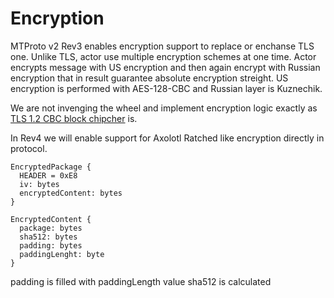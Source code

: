 # Encryption

MTProto v2 Rev3 enables encryption support to replace or enchanse TLS one. Unlike TLS, actor use multiple encryption schemes at one time. Actor encrypts message with US encryption and then again encrypt with Russian encryption that in result guarantee absolute encryption streight. US encryption is performed with AES-128-CBC and Russian layer is Kuznechik.

We are not invenging the wheel and implement encryption logic exactly as [TLS 1.2 CBC block chipcher](https://tools.ietf.org/html/rfc5246#section-6.2.3.2) is.

In Rev4 we will enable support for Axolotl Ratched like encryption directly in protocol.

```
EncryptedPackage {
  HEADER = 0xE8
  iv: bytes
  encryptedContent: bytes
}
```

```
EncryptedContent {
  package: bytes
  sha512: bytes
  padding: bytes
  paddingLenght: byte
}
```
padding is filled with paddingLength value
sha512 is calculated 
